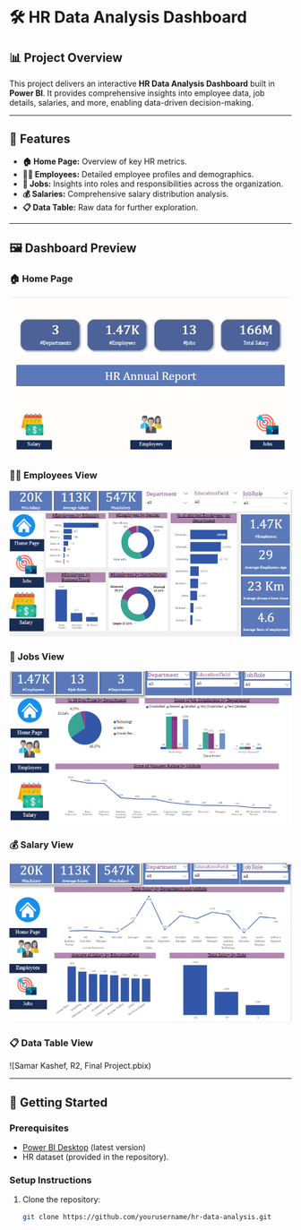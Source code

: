 # 🛠️ **HR Data Analysis Dashboard**  

## 📊 **Project Overview**  
This project delivers an interactive **HR Data Analysis Dashboard** built in **Power BI**. It provides comprehensive insights into employee data, job details, salaries, and more, enabling data-driven decision-making.  

---

## 🌟 **Features**  
- **🏠 Home Page:** Overview of key HR metrics.  
- **👩‍💼 Employees:** Detailed employee profiles and demographics.  
- **💼 Jobs:** Insights into roles and responsibilities across the organization.  
- **💰 Salaries:** Comprehensive salary distribution analysis.  
- **📋 Data Table:** Raw data for further exploration.  

---

## 🖼️ **Dashboard Preview**  

### **🏠 Home Page**  
![Home Page](home.PNG)  

### **👩‍💼 Employees View**  
![Employees View](employee.PNG)  

### **💼 Jobs View**  
![Jobs View](jobs.PNG)  

### **💰 Salary View**  
![Salary View](salary.PNG)  

### **📋 Data Table View**  
![Samar Kashef, R2, Final Project.pbix)  

---

## 🚀 **Getting Started**  

### **Prerequisites**  
- [Power BI Desktop](https://powerbi.microsoft.com/desktop/) (latest version)  
- HR dataset (provided in the repository).  

### **Setup Instructions**  
1. Clone the repository:  
   ```bash  
   git clone https://github.com/yourusername/hr-data-analysis.git  
